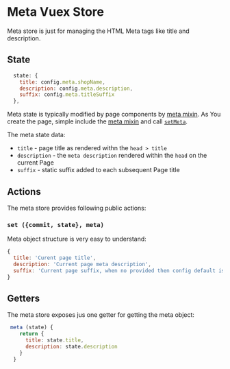 # Meta Vuex Store

Meta store is just for managing the HTML Meta tags like title and description.

## State

```js
  state: {
    title: config.meta.shopName,
    description: config.meta.description,
    suffix: config.meta.titleSuffix
  },
```

Meta state is typically modified by page components by [meta mixin](https://github.com/DivanteLtd/vue-storefront/blob/master/core/lib/meta.js). As You create the page, simple include the [meta mixin](https://github.com/DivanteLtd/vue-storefront/blob/1793aaa7afc89b3f08e443f40dd5c6131dd477ba/core/pages/Category.vue#L177) and call [`setMeta`](https://github.com/DivanteLtd/vue-storefront/blob/1793aaa7afc89b3f08e443f40dd5c6131dd477ba/core/pages/Category.vue#L211).

The meta state data:
- `title` - page title as rendered withn the `head > title`
- `description` - the `meta description` rendered within the `head` on the current Page
- `suffix` - static suffix added to each subsequent Page title

## Actions 

The meta store provides following public actions:

### `set ({commit, state}, meta)`
Meta object structure is very easy to understand:

```js
{
  title: 'Curent page title',
  description: 'Current page meta description',
  suffix: 'Current page suffix, when no provided then config default is used'
}
```

## Getters

The meta store exposes jus one getter for getting the meta object:

```js
 meta (state) {
    return {
      title: state.title,
      description: state.description
    }
  }
```